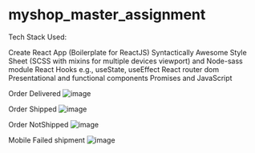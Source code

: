 # myshop_master_assignment
Tech Stack Used:

Create React App (Boilerplate for ReactJS)
Syntactically Awesome Style Sheet (SCSS with mixins for multiple devices viewport) and Node-sass module
React Hooks e.g., useState, useEffect
React router dom
Presentational and functional components
Promises and JavaScript

Order Delivered
![image](https://user-images.githubusercontent.com/78673068/107421532-b1e8b000-6adf-11eb-8353-e9edefcabf8a.png)

Order Shipped
![image](https://user-images.githubusercontent.com/78673068/107421885-228fcc80-6ae0-11eb-898c-f7726cb75279.png)

Order NotShipped
![image](https://user-images.githubusercontent.com/78673068/107422390-916d2580-6ae0-11eb-9a62-4d7ef3a207e1.png)

Mobile Failed shipment
![image](https://user-images.githubusercontent.com/78673068/107418897-cf684a80-6adc-11eb-8d93-05ea0d725e07.png)
